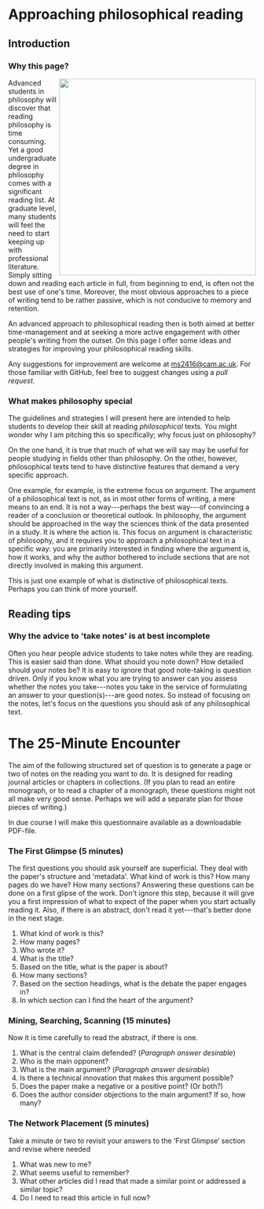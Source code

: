 # Approaching philosophical reading

## Introduction

### Why this page?

<img align="right" width="400" src="https://i.pinimg.com/564x/3b/a5/81/3ba5811bee04435c2a4562efc831ea2e.jpg"> Advanced students in philosophy will discover that reading philosophy is time consuming. Yet a good undergraduate degree in philosophy comes with a significant reading list. At graduate level, many students will feel the need to start keeping up with professional literature. Simply sitting down and reading each article in full, from beginning to end, is often not the best use of one's time. Moreover, the most obvious approaches to a piece of writing tend to be rather passive, which is not conducive to memory and retention. 

An advanced approach to philosophical reading then is both aimed at better time-management and at seeking a more active engagement with other people's writing from the outset. On this page I offer some ideas and strategies for improving your philosophical reading skills. 

Any suggestions for improvement are welcome at ms2416@cam.ac.uk. For those familiar with GitHub, feel free to suggest changes using a _pull request_. 

### What makes philosophy special 

The guidelines and strategies I will present here are intended to help students to develop their skill at reading _philosophical_ texts. You might wonder why I am pitching this so specifically; why focus just on philosophy? 

On the one hand, it is true that much of what we will say may be useful for people studying in fields other than philosophy. On the other, however, philosophical texts tend to have distinctive features that demand a very specific approach. 

One example, for example, is the extreme focus on argument. The argument of a philosophical text is not, as in most other forms of writing, a mere means to an end. It is not a way---perhaps the best way---of convincing a reader of a conclusion or theoretical outlook. In philosophy, the argument should be approached in the way the sciences think of the data presented in a study. It is where the action is. This focus on argument is characteristic of philosophy, and it requires you to approach a philosophical text in a specific way: you are primarily interested in finding where the argument is, how it works, and why the author bothered to include sections that are not directly involved in making this argument. 

This is just one example of what is distinctive of philosophical texts. Perhaps you can think of more yourself. 

## Reading tips

### Why the advice to 'take notes' is at best incomplete
Often you hear people advice students to take notes while they are reading. This is easier said than done. What should you note down? How detailed should your notes be? It is easy to ignore that good note-taking is question driven. Only if you know what you are trying to answer can you assess whether the notes you take---notes you take in the service of formulating an answer to your question(s)---are good notes. So instead of focusing on the notes, let's focus on the questions you should ask of any philosophical text.

# The 25-Minute Encounter

The aim of the following structured set of question is to generate a page or two of notes on the reading you want to do. It is designed for reading journal articles or chapters in collections. (If you plan to read an entire monograph, or to read a chapter of a monograph, these questions might not all make very good sense. Perhaps we will add a separate plan for those pieces of writing.) 

In due course I will make this questionnaire available as a downloadable PDF-file. 

### The First Glimpse (5 minutes)
The first questions you should ask yourself are superficial. They deal with the paper's structure and 'metadata'. What kind of work is this? How many pages do we have? How many sections? Answering these questions can be done on a first glipse of the work. Don't ignore this step, because it will give you a first impression of what to expect of the paper when you start actually reading it. Also, if there is an abstract, don't read it yet---that's better done in the next stage. 

1. What kind of work is this?	
2. How many pages?	
3. Who wrote it?	
4. What is the title?	
5. Based on the title, what is the paper is about?	
6. How many sections?	
7. Based on the section headings, what is the debate the paper engages in?	
8. In which section can I find the heart of the argument?	

### Mining, Searching, Scanning (15 minutes)
Now it is time carefully to read the abstract, if there is one. 

1. What is the central claim defended? (_Paragraph answer desirable_)	
2. Who is the main opponent?	
3. What is the main argument?	(_Paragraph answer desirable_)	
4. Is there a technical innovation that makes this argument possible? 	
5. Does the paper make a negative or a positive point? (Or both?)	
6. Does the author consider objections to the main argument? If so, how many? 	

### The Network Placement (5 minutes)
Take a minute or two to revisit your answers to the ‘First Glimpse’ section and revise where needed	

1. What was new to me?	
2. What seems useful to remember? 	
3. What other articles did I read that made a similar point or addressed a similar topic? 	
4. Do I need to read this article in full now? 	
